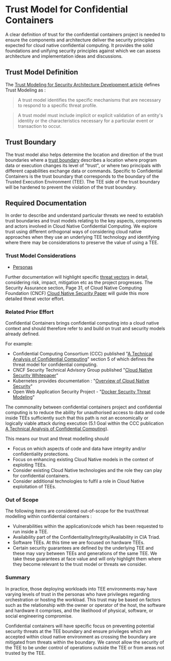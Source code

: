 # Trust Model for Confidential Containers
A clear definition of trust for the confidential containers project is needed to ensure the
components and architecture deliver the security principles expected for cloud native
confidential computing. It provides the solid foundations and unifying security principles
against which we can assess architecture and implementation ideas and discussions.

## Trust Model Definition
The [Trust Modeling for Security Architecture Development article](https://www.informit.com/articles/article.aspx?p=31546)
defines Trust Modeling as :

>    A trust model identifies the specific mechanisms that are necessary to respond to a specific
>    threat profile.

>    A trust model must include implicit or explicit validation of an entity's identity or the
>    characteristics necessary for a particular event or transaction to occur.

## Trust Boundary
 The trust model also helps determine the location and direction of the trust boundaries where a
[trust boundary](https://en.wikipedia.org/wiki/Trust_boundary) describes a location where
 program data or execution changes its level of "trust", or where two principals with different
 capabilities exchange data or commands. Specific to Confidential Containers is the trust
 boundary that corresponds to the boundary of the Trusted Execution Environment (TEE). The TEE
 side of the trust boundary will be hardened to prevent the violation of the trust
 boundary.

## Required Documentation
In order to describe and understand particular threats we need to establish trust boundaries and
trust models relating to the key aspects, components and actors involved in Cloud Native
Confidential Computing. We explore trust using different orthogonal ways of considering cloud
native approaches when they use an underlying TEE technology and
identifying where there may be considerations to preserve the value of using a TEE.

### Trust Model Considerations
- [Personas](./trust_model_personas.md)

Further documentation will highlight specific [threat vectors](./threats_overview.md) in detail,
considering risk,
impact, mitigation etc as the project progresses. The Security Assurance section, Page 31, of
Cloud Native Computing Foundation (CNCF)
[Cloud Native Security Paper](https://github.com/cncf/tag-security/blob/3e57e7c472f7053c693292281419ab926155fe2d/community/resources/security-whitepaper/v2/CNCF_cloud-native-security-whitepaper-May2022-v2.pdf)
 will guide this more detailed threat vector effort.

### Related Prior Effort

Confidential Containers brings confidential computing into a cloud native context and should
therefore refer to and build on trust and security models already defined.

For example:

- Confidential Computing Consortium (CCC) published
  "[A Technical Analysis of Confidential Computing](https://confidentialcomputing.io/wp-content/uploads/sites/10/2023/03/CCC-A-Technical-Analysis-of-Confidential-Computing-v1.3_unlocked.pdf)"
  section 5 of which defines the threat model for confidential computing.
- CNCF Security Technical Advisory Group published
  "[Cloud Native Security Whitepaper](https://github.com/cncf/tag-security/blob/3e57e7c472f7053c693292281419ab926155fe2d/community/resources/security-whitepaper/v2/CNCF_cloud-native-security-whitepaper-May2022-v2.pdf)"
- Kubernetes provides documentation :
  "[Overview of Cloud Native Security](https://kubernetes.io/docs/concepts/security/overview/)"
- Open Web Application Security Project -
  "[Docker Security Threat Modeling](https://github.com/OWASP/Docker-Security/blob/main/001%20-%20Threats.md)"

The commonality between confidential containers project and confidential computing is to reduce
the ability for unauthorised access to data and code inside TEEs sufficiently such that this path
is not an economically or logically viable attack during execution (5.1 Goal within the CCC
publication
[A Technical Analysis of Confidential Computing](https://confidentialcomputing.io/wp-content/uploads/sites/10/2023/03/CCC-A-Technical-Analysis-of-Confidential-Computing-v1.3_unlocked.pdf)).

This means our trust and threat modelling should
- Focus on which aspects of code and data have integrity and/or confidentiality protections.
- Focus on enhancing existing Cloud Native models in the context of exploiting TEEs.
- Consider existing Cloud Native technologies and the role they can play for confidential containers.
- Consider additional technologies to fulfil a role in Cloud Native exploitation of TEEs.

### Out of Scope

The following items are considered out-of-scope for the trust/threat modelling within confidential
containers :

- Vulnerabilities within the application/code which has been requested to run inside a TEE.
- Availability part of the Confidentiality/Integrity/Availability in CIA Triad.
- Software TEEs. At this time we are focused on hardware TEEs.
- Certain security guarantees are defined by the underlying TEE and these
  may vary between TEEs and generations of the same TEE. We take these guarantees at face value
  and will only highlight them where they become relevant to the trust model or threats we
  consider.

### Summary

In practice, those deploying workloads into TEE environments may have varying levels of trust
in the personas who have privileges regarding orchestration or hosting the workload. This trust
may be based on factors such as the relationship with the owner or operator of the host, the
software and hardware it comprises, and the likelihood of physical, software, or  social
engineering compromise.

Confidential containers will have specific focus on preventing potential security threats at
the TEE boundary and ensure privileges which are accepted within cloud native environment as
crossing the boundary are mitigated from threats within the boundary. We cannot allow the
security of the TEE to be under control of operations outside the TEE or from areas not trusted
by the TEE.
